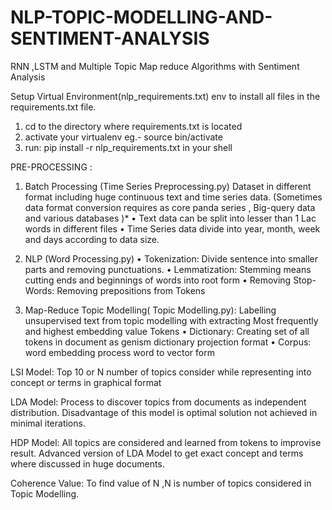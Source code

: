# NLP-TOPIC-MODELLING-AND-SENTIMENT-ANALYSIS
RNN ,LSTM and Multiple Topic Map reduce Algorithms with Sentiment Analysis


Setup Virtual Environment(nlp_requirements.txt)
env to install all files in the requirements.txt file.
1.	cd to the directory where requirements.txt is located
2.	activate your virtualenv eg.-	source bin/activate
3.	run: pip install -r nlp_requirements.txt in your shell



PRE-PROCESSING :
1.	Batch Processing (Time Series Preprocessing.py)
Dataset in different format including huge continuous text and time series data.
(Sometimes data format conversion requires as core panda series , Big-query data and various databases )*
•	Text data can be split into lesser than 1 Lac words in different files
•	Time Series data divide into year, month, week and days according to data size.

2.	NLP (Word Processing.py)
•	Tokenization: Divide sentence into smaller parts and removing punctuations.
•	Lemmatization: Stemming means cutting ends and beginnings of words into root form
•	Removing Stop-Words: Removing prepositions from Tokens

3.	Map-Reduce Topic Modelling( Topic Modelling.py):
Labelling unsupervised text from topic modelling with extracting Most frequently and highest embedding value Tokens
•	Dictionary: Creating set of all tokens in document as genism dictionary projection format
•	Corpus: word embedding process word to vector form

LSI Model:
Top 10 or N number of topics consider while representing into concept or terms in graphical format

LDA Model:
Process to discover topics from documents as independent distribution. Disadvantage of this model is optimal solution not achieved in minimal iterations.


HDP Model:
All topics are considered and learned from tokens to improvise result. Advanced version of LDA Model to get exact concept and terms where discussed in huge documents.

Coherence Value:
To find value of N ,N is number of topics considered in Topic Modelling.  

